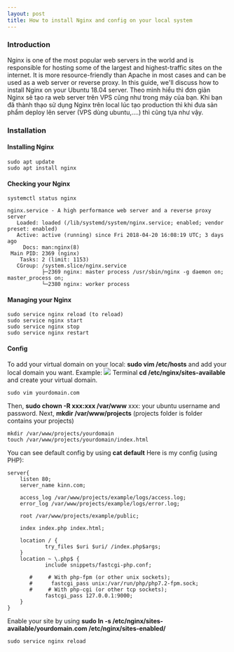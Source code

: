 ```yaml
---
layout: post
title: How to install Nginx and config on your local system
---
```

### Introduction
Nginx is one of the most popular web servers in the world and is responsible for hosting some of the largest and highest-traffic sites on the internet. It is more resource-friendly than Apache in most cases and can be used as a web server or reverse proxy.
In this guide, we'll discuss how to install Nginx on your Ubuntu 18.04 server.
Theo mình hiểu thì đơn giản Nginx sẽ tạo ra web server trên VPS cũng như trong máy của bạn. Khi bạn đã thành thạo sử dụng Nginx trên local lúc tạo production thì khi đưa sản phẩm deploy lên server (VPS dùng ubuntu,....) thì cũng tựa như vậy.
### Installation

#### Installing Nginx

    sudo apt update
    sudo apt install nginx
#### Checking your Nginx

    systemctl status nginx

```
nginx.service - A high performance web server and a reverse proxy server
   Loaded: loaded (/lib/systemd/system/nginx.service; enabled; vendor preset: enabled)
   Active: active (running) since Fri 2018-04-20 16:08:19 UTC; 3 days ago
     Docs: man:nginx(8)
 Main PID: 2369 (nginx)
    Tasks: 2 (limit: 1153)
   CGroup: /system.slice/nginx.service
           ├─2369 nginx: master process /usr/sbin/nginx -g daemon on; master_process on;
           └─2380 nginx: worker process
```
#### Managing your Nginx

    sudo service nginx reload (to reload)
    sudo service nginx start
    sudo service nginx stop
    sudo service nginx restart
#### Config
To add your virtual domain on your local: **sudo vim /etc/hosts** and add your local domain you want.
Example: ![
](https://github.com/ntheanh201/ntheanh201.github.io/blob/master/images/nginx_server.png)
Terminal **cd /etc/nginx/sites-available** and create your virtual domain.

    sudo vim yourdomain.com
Then, **sudo chown -R xxx:xxx /var/www** xxx: your ubuntu username and password.
Next, **mkdir /var/www/projects** (projects folder is folder contains your projects)

    mkdir /var/www/projects/yourdomain
    touch /var/www/projects/yourdomain/index.html
You can see default config by using **cat default**
Here is my config (using PHP):

    server{
        listen 80;
        server_name kinn.com;

        access_log /var/www/projects/example/logs/access.log;
        error_log /var/www/projects/example/logs/error.log;

        root /var/www/projects/example/public;

        index index.php index.html;

        location / {
                try_files $uri $uri/ /index.php$args;
        }
        location ~ \.php$ {
                include snippets/fastcgi-php.conf;

           #     # With php-fpm (or other unix sockets);
           #      fastcgi_pass unix:/var/run/php/php7.2-fpm.sock;
           #     # With php-cgi (or other tcp sockets);
                fastcgi_pass 127.0.0.1:9000;
        }
    }
   Enable your site by using **sudo ln -s /etc/nginx/sites-available/yourdomain.com /etc/nginx/sites-enabled/**
   

    sudo service nginx reload
    

